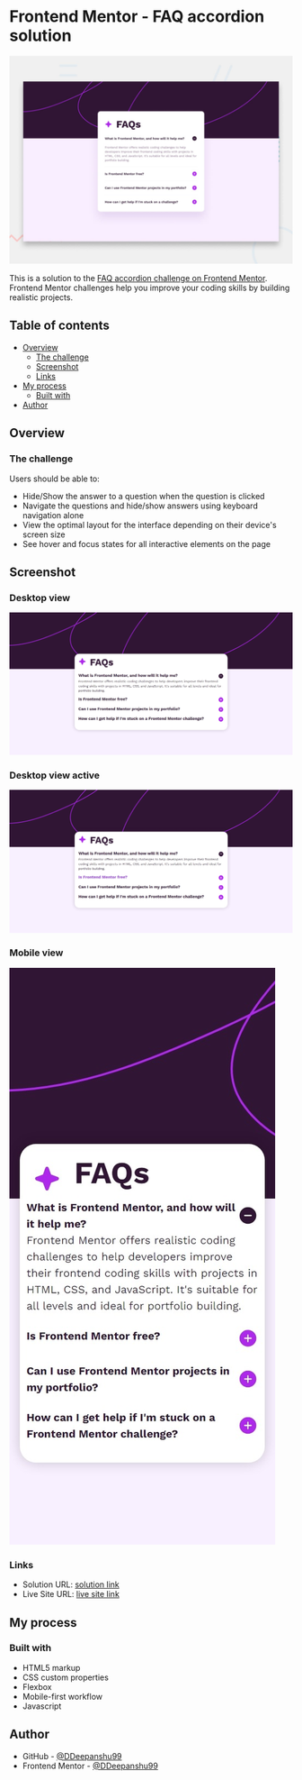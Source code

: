 # Frontend Mentor - FAQ accordion solution
![Design preview for the FAQ accordian coding challenge](./design/desktop-preview.jpg)

This is a solution to the [FAQ accordion challenge on Frontend Mentor](https://www.frontendmentor.io/challenges/faq-accordion-wyfFdeBwBz). Frontend Mentor challenges help you improve your coding skills by building realistic projects. 

## Table of contents

- [Overview](#overview)
  - [The challenge](#the-challenge)
  - [Screenshot](#screenshot)
  - [Links](#links)
- [My process](#my-process)
  - [Built with](#built-with)
- [Author](#author)

## Overview

### The challenge

Users should be able to:

- Hide/Show the answer to a question when the question is clicked
- Navigate the questions and hide/show answers using keyboard navigation alone
- View the optimal layout for the interface depending on their device's screen size
- See hover and focus states for all interactive elements on the page

## Screenshot
### Desktop view
![Desktop screenshot](/screenshot-desktop.jpeg)
### Desktop view active
![active screenchot](/screenshot-desktop-active.jpeg)
### Mobile view
![Mobile screenshot](/screenshot-mobile.jpeg)

### Links

- Solution URL: [solution link](https://github.com/DDeepanshu99/faq-accordion-main)
- Live Site URL: [live site link](https://faq-accordion-main-beige.vercel.app/)

## My process

### Built with

- HTML5 markup
- CSS custom properties
- Flexbox
- Mobile-first workflow
- Javascript

## Author

- GitHub - [@DDeepanshu99](https://github.com/DDeepanshu99)
- Frontend Mentor - [@DDeepanshu99](https://www.frontendmentor.io/profile/DDeepanshu99)
